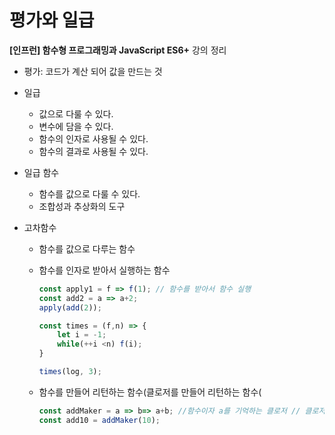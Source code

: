 # 평가와 일급

**[인프런] 함수형 프로그래밍과 JavaScript ES6+**  강의 정리

- 평가: 코드가 계산 되어 값을 만드는 것

- 일급

  - 값으로 다룰 수 있다.
  - 변수에 담을 수 있다.
  - 함수의 인자로 사용될 수 있다.
  - 함수의 결과로 사용될 수 있다.

- 일급 함수

  - 함수를 값으로 다룰 수 있다.
  - 조합성과 추상화의 도구

- 고차함수

  - 함수를 값으로 다루는 함수

  - 함수를 인자로 받아서 실행하는 함수

    ```jsx
    const apply1 = f => f(1); // 함수를 받아서 함수 실행
    const add2 = a => a+2; 
    apply(add(2));
    ```

    ```jsx
    const times = (f,n) => {
    	let i = -1;
    	while(++i <n) f(i);
    }
    
    times(log, 3);
    ```

  - 함수를 만들어 리턴하는 함수(클로저를 만들어 리턴하는 함수(

    ```jsx
    const addMaker = a => b=> a+b; //함수이자 a를 기억하는 클로저 // 클로저를 리턴하는 함수
    const add10 = addMaker(10);
    ```

